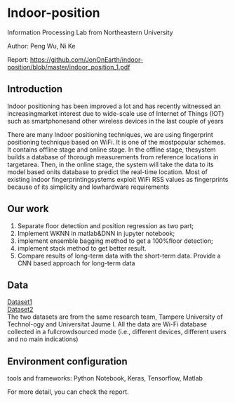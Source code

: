 # Indoor-position

Information Processing Lab from Northeastern University

Author: Peng Wu, Ni Ke 


Report: https://github.com/JonOnEarth/indoor-position/blob/master/indoor_position_1.pdf

## Introduction
Indoor positioning has been improved a lot and has recently witnessed an increasingmarket interest due to wide-scale use of Internet of Things (IOT) such as smartphonesand other wireless devices in the last couple of years

There are many Indoor positioning techniques, we are using fingerprint positioning technique based on WiFi. It is one of the mostpopular schemes. It contains offline stage and online stage. In the offline stage, thesystem builds a database of thorough measurements from reference locations in targetarea. Then, in the online stage, the system will take the data to its model based onits database to predict the real-time location. Most of existing indoor fingerprintingsystems exploit WiFi RSS values as fingerprints because of its simplicity and lowhardware requirements

## Our work
1. Separate floor detection and position regression as two part;
2. Implement WKNN in matlab&DNN in jupyter notebook;
3. implement ensemble bagging method to get a 100%floor detection;
4. implement stack method to get better result.
5. Compare results of long-term data with the short-term data. Provide a CNN based approach for long-term data

## Data
[Dataset1](https://zenodo.org/record/889798#.WvsnbogvzD4)  
[Dataset2](https://zenodo.org/record/1066041)  
The two datasets are from the same research team, Tampere University of Technol-ogy and Universitat Jaume I. All the data are Wi-Fi database collected in a fullcrowdsourced mode (i.e., different devices, different users and no main indications)

## Environment configuration
tools and frameworks: Python Notebook, Keras, Tensorflow, Matlab

For more detail, you can check the report.


